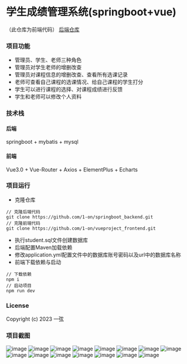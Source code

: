 # 学生成绩管理系统(springboot+vue)
（此仓库为前端代码） [后端仓库](https://github.com/1-on/springboot_backend)
### 项目功能
- 管理员、学生、老师三种角色
- 管理员对学生老师的增删改查
- 管理员对课程信息的增删改查、查看所有选课记录
- 老师可查看自己课程的选课情况、给自己课程的学生打分
- 学生可以进行课程的选择、对课程成绩进行反馈
- 学生和老师可以修改个人资料

### 技术栈
#### 后端 
springboot + mybatis + mysql <br>
#### 前端
Vue3.0 + Vue-Router  + Axios + ElementPlus + Echarts <br>

### 项目运行
- 克隆仓库
```shell
// 克隆后端代码
git clone https://github.com/1-on/springboot_backend.git
// 克隆前端代码
git clone https://github.com/1-on/vueproject_frontend.git

```
- 执行student.sql文件创建数据库
- 后端配置Maven加载依赖
- 修改application.yml配置文件中的数据库账号密码以及url中的数据库名称
- 前端下载依赖与启动
```shell
// 下载依赖
npm i
// 启动项目
npm run dev
```

### License

Copyright (c) 2023 一弦


### 项目截图
![image](https://github.com/1-on/img-storage/blob/main/studentGradeManager/1.png)
![image](https://github.com/1-on/img-storage/blob/main/studentGradeManager/2.png)
![image](https://github.com/1-on/img-storage/blob/main/studentGradeManager/3.png)
![image](https://github.com/1-on/img-storage/blob/main/studentGradeManager/4.png)
![image](https://github.com/1-on/img-storage/blob/main/studentGradeManager/5.png)
![image](https://github.com/1-on/img-storage/blob/main/studentGradeManager/6.png)
![image](https://github.com/1-on/img-storage/blob/main/studentGradeManager/7.png)
![image](https://github.com/1-on/img-storage/blob/main/studentGradeManager/8.png)
![image](https://github.com/1-on/img-storage/blob/main/studentGradeManager/9.png)
![image](https://github.com/1-on/img-storage/blob/main/studentGradeManager/10.png)
![image](https://github.com/1-on/img-storage/blob/main/studentGradeManager/11.png)
![image](https://github.com/1-on/img-storage/blob/main/studentGradeManager/12.png)
![image](https://github.com/1-on/img-storage/blob/main/studentGradeManager/13.png)
![image](https://github.com/1-on/img-storage/blob/main/studentGradeManager/14.png)
![image](https://github.com/1-on/img-storage/blob/main/studentGradeManager/15.png)






